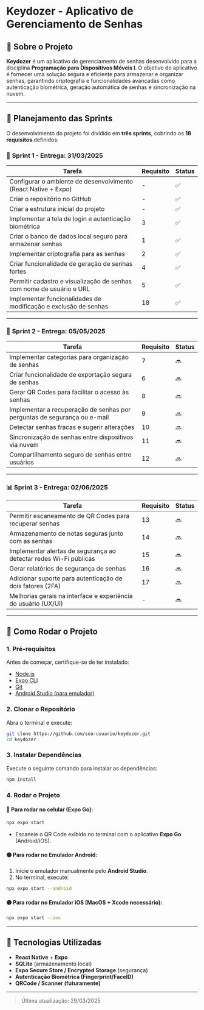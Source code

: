 # Keydozer - Aplicativo de Gerenciamento de Senhas

## 📌 Sobre o Projeto
**Keydozer** é um aplicativo de gerenciamento de senhas desenvolvido para a disciplina **Programação para Dispositivos Móveis I**. O objetivo do aplicativo é fornecer uma solução segura e eficiente para armazenar e organizar senhas, garantindo criptografia e funcionalidades avançadas como autenticação biométrica, geração automática de senhas e sincronização na nuvem.

---

## 📆 Planejamento das Sprints

O desenvolvimento do projeto foi dividido em **três sprints**, cobrindo os **18 requisitos** definidos:

### 🚀 **Sprint 1 - Entrega: 31/03/2025**

| Tarefa                                                                                     | Requisito | Status |
|--------------------------------------------------------------------------------------------|-----------|--------|
| Configurar o ambiente de desenvolvimento (React Native + Expo)                             | -         | ✅     |
| Criar o repositório no GitHub                                                              | -         | ✅     |
| Criar a estrutura inicial do projeto                                                       | -         | ✅     |
| Implementar a tela de login e autenticação biométrica                                      | 3         | ✅     |
| Criar o banco de dados local seguro para armazenar senhas                                  | 1         | ✅     |
| Implementar criptografia para as senhas                                                    | 2         | ✅     |
| Criar funcionalidade de geração de senhas fortes                                           | 4         | ✅     |
| Permitir cadastro e visualização de senhas com nome de usuário e URL                       | 5         | ✅     |
| Implementar funcionalidades de modificação e exclusão de senhas                            | 18        | ✅     |

---

### 🔐 **Sprint 2 - Entrega: 05/05/2025**

| Tarefa                                                                                     | Requisito | Status |
|--------------------------------------------------------------------------------------------|-----------|--------|
| Implementar categorias para organização de senhas                                          | 7         | 🔜     |
| Criar funcionalidade de exportação segura de senhas                                        | 6         | 🔜     |
| Gerar QR Codes para facilitar o acesso às senhas                                           | 8         | 🔜     |
| Implementar a recuperação de senhas por perguntas de segurança ou e-mail                  | 9         | 🔜     |
| Detectar senhas fracas e sugerir alterações                                                | 10        | 🔜     |
| Sincronização de senhas entre dispositivos via nuvem                                       | 11        | 🔜     |
| Compartilhamento seguro de senhas entre usuários                                           | 12        | 🔜     |

---

### 📊 **Sprint 3 - Entrega: 02/06/2025**

| Tarefa                                                                                     | Requisito | Status |
|--------------------------------------------------------------------------------------------|-----------|--------|
| Permitir escaneamento de QR Codes para recuperar senhas                                    | 13        | 🔜     |
| Armazenamento de notas seguras junto com as senhas                                         | 14        | 🔜     |
| Implementar alertas de segurança ao detectar redes Wi-Fi públicas                          | 15        | 🔜     |
| Gerar relatórios de segurança de senhas                                                    | 16        | 🔜     |
| Adicionar suporte para autenticação de dois fatores (2FA)                                  | 17        | 🔜     |
| Melhorias gerais na interface e experiência do usuário (UX/UI)                             | -         | 🔜     |

---

## 📖 Como Rodar o Projeto

### **1. Pré-requisitos**
Antes de começar, certifique-se de ter instalado:
- [Node.js](https://nodejs.org/)
- [Expo CLI](https://docs.expo.dev/get-started/installation/)
- [Git](https://git-scm.com/)
- [Android Studio (para emulador)](https://developer.android.com/studio)

### **2. Clonar o Repositório**
Abra o terminal e execute:
```sh
git clone https://github.com/seu-usuario/keydozer.git
cd keydozer
```

### **3. Instalar Dependências**
Execute o seguinte comando para instalar as dependências:
```sh
npm install
```

### **4. Rodar o Projeto**

#### 🔵 **Para rodar no celular (Expo Go):**
```sh
npx expo start
```
- Escaneie o QR Code exibido no terminal com o aplicativo **Expo Go** (Android/iOS).

#### 🟢 **Para rodar no Emulador Android:**
1. Inicie o emulador manualmente pelo **Android Studio**.
2. No terminal, execute:
```sh
npx expo start --android
```

#### 🟣 **Para rodar no Emulador iOS (MacOS + Xcode necessário):**
```sh
npx expo start --ios
```

---

## 📌 Tecnologias Utilizadas
- **React Native** + **Expo**
- **SQLite** (armazenamento local)
- **Expo Secure Store / Encrypted Storage** (segurança)
- **Autenticação Biométrica (Fingerprint/FaceID)**
- **QRCode / Scanner (futuramente)**

---

> Última atualização: 29/03/2025
